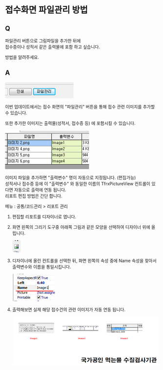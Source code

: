 # 접수화면 파일관리 방법

## Q

파일관리 버튼으로 그림파일을 추가한 뒤에  
접수증이나 성적서 같은 출력물에 포함 하고 싶습니다.

방법을 알려주세요.

## A

![](../.gitbook/assets/01-_13%20%281%29.png)

이번 업데이트에서는 접수 화면의 "파일관리" 버튼을 통해 접수 관련 이미지를 추가할 수 있습니다.

또한 추가한 이미지는 출력물\(성적서, 접수증 등\) 에 포함시킬 수 있습니다.

![](../.gitbook/assets/02-_14.png)

이미지 파일을 추가하면 "출력변수" 명이 자동으로 지정됩니다. \(편집가능\)  
성적서나 접수증 등에 이 "출력변수" 와 동일한 이름의 TfrxPictureView 컨트롤이 있다면 자동으로 출력에 연동 됩니다.  
리포트 편집 방법은 간단 합니다.

메뉴 : 공통/코드관리 &gt; 리포트 관리

1. 편집할 리포트를 디자이너로 엽니다.  
2. 화면 왼쪽의 그리기 도구중 아래쪽 그림과 같은 모양을 선택하여 디자이너 위에 올립니다.  

   ![](../.gitbook/assets/03-_19.png)

3. 디자이너에 올린 컨트롤을 선택한 뒤, 화면 왼쪽의 속성 중에 Name 속성을 찾아서 출력변수와 이름을 통일시킵니다.  

   ![](../.gitbook/assets/04-_20%20%281%29.png)

4. 출력해보면 실제 해당 접수건의 관련 이미지가 자동 연동 됩니다.  

   ![](../.gitbook/assets/05-_30%20%281%29.png)

